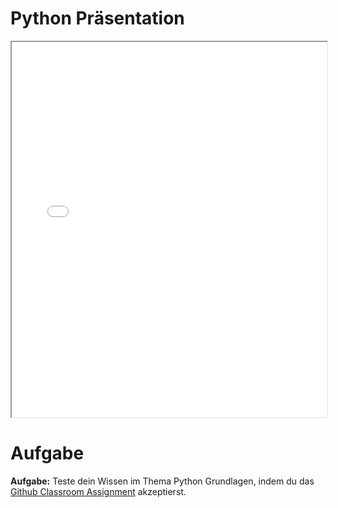 # Python Präsentation

<iframe src="../../static/chapter1.html" style="width: 100%; height: 600px;"></iframe>

# Aufgabe

<div class="note-box">
<strong>Aufgabe:</strong> Teste dein Wissen im Thema Python Grundlagen, indem du das  <a href="https://classroom.github.com/a/Oc0smoY7">Github Classroom Assignment</a> akzeptierst.
</div>